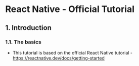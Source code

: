 # React Native - Official Tutorial

## 1. Introduction

### 1.1. The basics

- This tutorial is based on the official React Native tutorial -
  https://reactnative.dev/docs/getting-started
